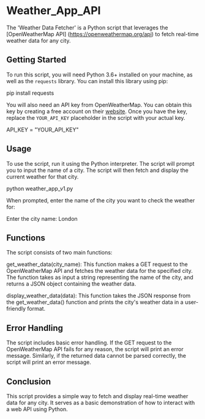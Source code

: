 # Weather_App_API

The 'Weather Data Fetcher' is a Python script that leverages the [OpenWeatherMap API] (https://openweathermap.org/api) to fetch real-time weather data for any city.

## Getting Started

To run this script, you will need Python 3.6+ installed on your machine, as well as the `requests` library. You can install this library using pip:

pip install requests

You will also need an API key from OpenWeatherMap. You can obtain this key by creating a free account on their [website](https://home.openweathermap.org/users/sign_up). 
Once you have the key, replace the `YOUR_API_KEY` placeholder in the script with your actual key.

API_KEY = "YOUR_API_KEY"

## Usage
To use the script, run it using the Python interpreter. The script will prompt you to input the name of a city. The script will then fetch and display the current weather for that city.

python weather_app_v1.py

When prompted, enter the name of the city you want to check the weather for:

Enter the city name: London

## Functions
The script consists of two main functions:

get_weather_data(city_name): This function makes a GET request to the OpenWeatherMap API and fetches the weather data for the specified city. 
The function takes as input a string representing the name of the city, and returns a JSON object containing the weather data.

display_weather_data(data): This function takes the JSON response from the get_weather_data() function and prints the city's weather data in a user-friendly format.

## Error Handling
The script includes basic error handling. If the GET request to the OpenWeatherMap API fails for any reason, the script will print an error message. Similarly, if the returned data cannot be parsed correctly, the script will print an error message.

## Conclusion
This script provides a simple way to fetch and display real-time weather data for any city. It serves as a basic demonstration of how to interact with a web API using Python.
